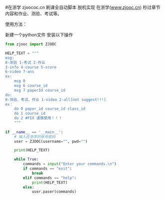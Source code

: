 #在浙学 zjoococ.cn 刷课全自动脚本
脱机实现 在浙学(www.zjooc.cn) 秒过章节内容和作业、测验、考试等。



使用方法：

新建一个python文件 安装以下操作 

```python
from zjooc import ZJOOC

HELP_TEXT = """
msg:
0-测验 1-考试 2-作业
3-info 4-course 5-score
6-video 7-ans
ex: 
    msg 0
    msg 6 course_id
    msg 7 paperId course_id
do:
0-测验、考试、作业 1-video 2-all[not suggest!!!]
ex：
    do 0 paper_id course_id class_id
    do 1 course_id
    do 2 #FIX 谨慎使用！！！
    """
    
if __name__ == '__main__':
	# 输入在浙学的账号密码
    user = ZJOOC(username="", pwd="")

    print(HELP_TEXT)

    while True:
        commands = input("Enter your commands.\n")
        if commands == "exit":
            break
        elif commands == "help":
            print(HELP_TEXT)
        else:
            user.paser(commands)

```

